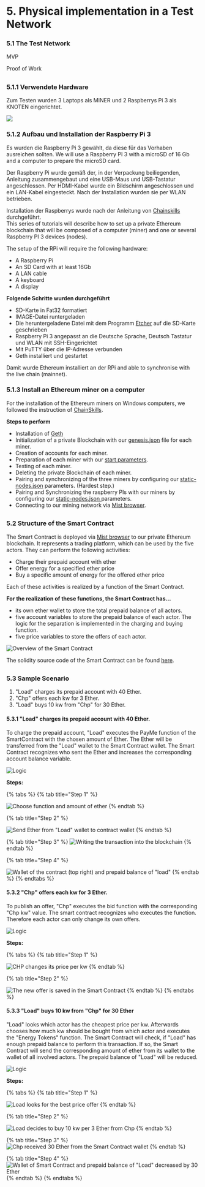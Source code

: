 # 5. Physical implementation in a Test Network

### 5.1         The Test Network

MVP



Proof of Work

## 

### 5.1.1 **Verwendete Hardware**

Zum Testen wurden 3 Laptops als MINER und 2 Raspberrys Pi 3 als KNOTEN eingerichtet. 

![](.gitbook/assets/network.PNG)

### 5.1.2 Aufbau und Installation der Raspberry Pi 3

Es wurden die Raspberry Pi 3 gewählt, da diese für das Vorhaben ausreichen sollten.  We will use a Raspberry PI 3 with a microSD of 16 Gb and a computer to prepare the microSD card.

Der Raspberry Pi wurde gemäß der, in der Verpackung beiliegenden, Anleitung zusammengebaut und eine USB-Maus und USB-Tastatur angeschlossen. Per HDMI-Kabel wurde ein Bildschirm angeschlossen und ein LAN-Kabel eingesteckt. Nach der Installation wurden sie per WLAN betrieben.

Installation der Raspberrys wurde nach der Anleitung von [Chainskills](http://chainskills.com/2017/02/24/create-a-private-ethereum-blockchain-with-iot-devices-16/) durchgeführt.   
This series of tutorials will describe how to set up a private Ethereum blockchain that will be composed of a computer \(miner\) and one or several Raspberry PI 3 devices \(nodes\).

The setup of the RPi will require the following hardware:

* A Raspberry Pi
* An SD Card with at least 16Gb
* A LAN cable
* A keyboard
* A display

**Folgende Schritte wurden durchgeführt**

* SD-Karte in Fat32 formatiert
* IMAGE-Datei runtergeladen 
* Die heruntergeladene Datei mit dem Programm [Etcher](https://www.raspberrypi.org/documentation/installation/installing-images/windows.md) auf die SD-Karte geschrieben
* Raspberry Pi 3 angepasst an die Deutsche Sprache, Deutsch Tastatur und WLAN mit SSH-Eingerichtet 
* Mit PuTTY über die IP-Adresse verbunden
* Geth installiert und gestartet

Damit wurde Ethereum installiert an der RPi and able to synchronise with the live chain \(mainnet\).

### 5.1.3 Install an Ethereum miner on a computer

For the installation of the Ethereum miners on Windows computers, we followed the instruction of [ChainSkills](http://chainskills.com/2017/03/03/install-a-ethereum-node-on-a-computer-26/). 

**Steps to perform**

* Installation of [Geth ](https://geth.ethereum.org/downloads/)
* Initialization of a private Blockchain with our [genesis.json](https://github.com/Ricardo-Cz/DEE_SCM/blob/master/genesis.json) file for each miner.
* Creation of accounts for each miner.
* Preparation of each miner with our [start parameters](https://github.com/Ricardo-Cz/DEE_SCM/blob/master/startminer1.bat).
* Testing of each miner.
* Deleting the private Blockchain of each miner.
* Pairing and synchronizing of the three miners by configuring our [static-nodes.json](https://github.com/Ricardo-Cz/DEE_SCM/blob/master/static-nodes.json) parameters. \(Hardest step.\)
* Pairing and Synchronizing the raspberry PIs with our miners by configuring our [static-nodes.json ](https://github.com/Ricardo-Cz/DEE_SCM/blob/master/static-nodes.json)parameters.
* Connecting to our mining network via [Mist browser](https://github.com/ethereum/mist).

## 

### 5.2         Structure of the Smart Contract

The Smart Contract is deployed via [Mist browser](https://github.com/ethereum/mist) to our private Ethereum blockchain. It represents a trading platform, which can be used by the five actors. They can perform the following activities:

* Charge their prepaid account with ether
* Offer energy for a specified ether price
* Buy a specific amount of energy for the offered ether price

Each of these activities is realized by a function of the Smart Contract. 

**For the realization of these functions, the Smart Contract has...**

* its own ether wallet to store the total prepaid balance of all actors. 
* five account variables to store the prepaid balance of each actor. The logic for the separation is implemented in the charging and buying function.
* five price variables to store the offers of each actor.

![Overview of the Smart Contract](.gitbook/assets/image%20%282%29.png)

The solidity source code of the Smart Contract can be found [here](https://github.com/Ricardo-Cz/DEE_SCM/blob/master/EnergyBlockchain.1.sol).

## 

### 5.3 Sample Scenario

1. "Load" charges its prepaid account with 40 Ether.
2. "Chp" offers each kw for 3 Ether.
3. "Load" buys 10 kw from "Chp" for 30 Ether.



#### 5.3.1 **"Load" charges its prepaid account with 40 Ether.**

To charge the prepaid account, "Load" executes the PayMe function of the SmartContract with the chosen amount of Ether. The Ether will be transferred from the "Load" wallet to the Smart Contract wallet. The Smart Contract recognizes who sent the Ether and increases the corresponding account balance variable.

![Logic](.gitbook/assets/image%20%2814%29.png)

**Steps:**

{% tabs %}
{% tab title="Step 1" %}


![Choose function and amount of ether](.gitbook/assets/image%20%289%29.png)
{% endtab %}

{% tab title="Step 2" %}


![Send Ether from &quot;Load&quot; wallet to contract wallet](.gitbook/assets/image%20%2815%29.png)
{% endtab %}

{% tab title="Step 3" %}
![Writing the transaction into the blockchain](.gitbook/assets/image%20%286%29.png)
{% endtab %}

{% tab title="Step 4" %}


![Wallet of the contract \(top right\) and prepaid balance of &quot;load&quot;](.gitbook/assets/image%20%2827%29.png)
{% endtab %}
{% endtabs %}



#### 5.3.2 "Chp" offers each kw for 3 Ether.

To publish an offer, "Chp" executes the bid function with the corresponding "Chp kw" value. The smart contract recognizes who executes the function. Therefore each actor can only change its own offers.

![Logic](.gitbook/assets/image%20%2819%29.png)

  
**Steps:**

{% tabs %}
{% tab title="Step 1" %}


![CHP changes its price per kw](.gitbook/assets/image%20%2816%29.png)
{% endtab %}

{% tab title="Step 2" %}


![The new offer is saved in the Smart Contract](.gitbook/assets/image%20%287%29.png)
{% endtab %}
{% endtabs %}

#### 

#### 5.3.3 "Load" buys 10 kw from "Chp" for 30 Ether

"Load" looks which actor has the cheapest price per kw. Afterwards chooses how much kw should be bought from which actor and executes the "Energy Tokens" function. The Smart Contract will check, if "Load" has enough prepaid balance to perform this transaction. If so, the Smart Contract will send the corresponding amount of ether from its wallet to the wallet of all involved actors. The prepaid balance of "Load" will be reduced.

![Logic](.gitbook/assets/image%20%288%29.png)

  
**Steps:**

{% tabs %}
{% tab title="Step 1" %}


![Load looks for the best price offer](.gitbook/assets/image%20%287%29.png)
{% endtab %}

{% tab title="Step 2" %}


![Load decides to buy 10 kw per 3 Ether from Chp](.gitbook/assets/image%20%285%29.png)
{% endtab %}

{% tab title="Step 3" %}
![Chp received 30 Ether from the Smart Contract wallet](.gitbook/assets/image%20%2822%29.png)
{% endtab %}

{% tab title="Step 4" %}
![Wallet of Smart Contract and prepaid balance of &quot;Load&quot; decreased by 30 Ether](.gitbook/assets/image%20%2826%29.png)
{% endtab %}
{% endtabs %}




